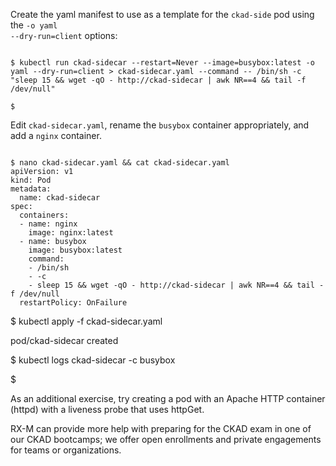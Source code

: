 <!-- CKAD Self-Study Mod 2 -->

Create the yaml manifest to use as a template for the <code>ckad-side</code> pod using the <code>-o yaml --dry-run=client</code> options:

<pre class="wp-block-code"><code>
$ kubectl run ckad-sidecar --restart=Never --image=busybox:latest -o yaml --dry-run=client > ckad-sidecar.yaml --command -- /bin/sh -c "sleep 15 && wget -qO - http://ckad-sidecar | awk NR==4 && tail -f /dev/null"

$
</code></pre>
Edit <code>ckad-sidecar.yaml</code>, rename the <code>busybox</code> container appropriately, and add a <code>nginx</code> container.

<pre class="wp-block-code"><code>
$ nano ckad-sidecar.yaml && cat ckad-sidecar.yaml
apiVersion: v1
kind: Pod
metadata:
  name: ckad-sidecar
spec:
  containers:
  - name: nginx
    image: nginx:latest
  - name: busybox
    image: busybox:latest
    command:
    - /bin/sh
    - -c
    - sleep 15 && wget -qO - http://ckad-sidecar | awk NR==4 && tail -f /dev/null
  restartPolicy: OnFailure
</code></pre>

$ kubectl apply -f ckad-sidecar.yaml

pod/ckad-sidecar created

$ kubectl logs ckad-sidecar -c busybox

<title>Welcome to nginx!</title>

$
</code></pre>


As an additional exercise, try creating a pod with an Apache HTTP container (httpd) with a liveness probe that uses httpGet. 

RX-M can provide more help with preparing for the CKAD exam in one of our CKAD bootcamps; we offer open enrollments and private engagements for teams or organizations.
